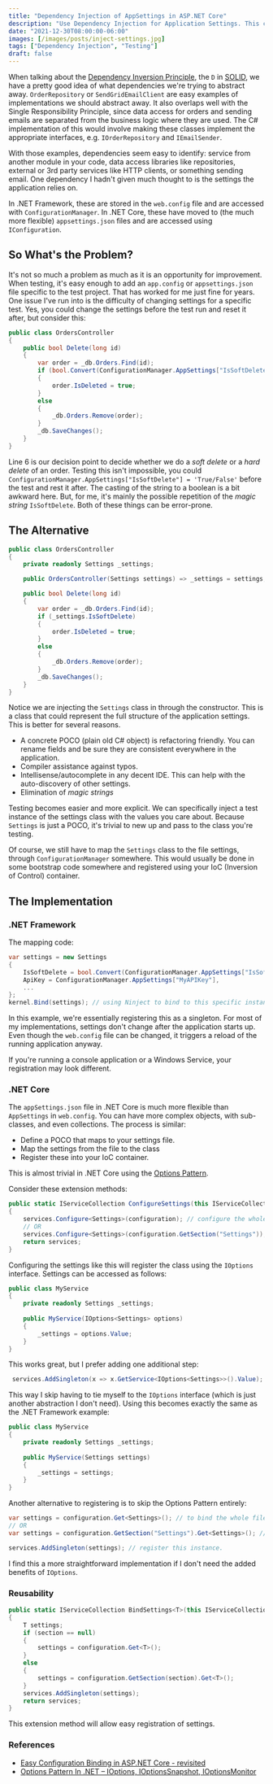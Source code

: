 ```yaml
---
title: "Dependency Injection of AppSettings in ASP.NET Core"
description: "Use Dependency Injection for Application Settings. This can be appSettings.json in ASP.NET Core or web.config settings in .NET Framework 4.X."
date: "2021-12-30T08:00:00-06:00"
images: [/images/posts/inject-settings.jpg]
tags: ["Dependency Injection", "Testing"]
draft: false
---
```

When talking about the [Dependency Inversion Principle](https://stackify.com/dependency-inversion-principle/), the `D` in [SOLID](https://simple.wikipedia.org/wiki/SOLID_(object-oriented_design)), we have a pretty good idea of what dependencies we're trying to abstract away. `OrderRepository` or `SendGridEmailClient` are easy examples of implementations we should abstract away. It also overlaps well with the Single Responsibility Principle, since data access for orders and sending emails are separated from the business logic where they are used. The C# implementation of this would involve making these classes implement the appropriate interfaces, e.g. `IOrderRepository` and `IEmailSender`.

With those examples, dependencies seem easy to identify: service from another module in your code, data access libraries like repositories, external or 3rd party services like HTTP clients, or something sending email. One dependency I hadn't given much thought to is the settings the application relies on.

In .NET Framework, these are stored in the `web.config` file and are accessed with `ConfigurationManager`. In .NET Core, these have moved to (the much more flexible) `appsettings.json` files and are accessed using `IConfiguration`.

## So What's the Problem?
It's not so much a problem as much as it is an opportunity for improvement. When testing, it's easy enough to add an `app.config` or `appsettings.json` file specific to the test project. That has worked for me just fine for years. One issue I've run into is the difficulty of changing settings for a specific test. Yes, you could change the settings before the test run and reset it after, but consider this:

```csharp {linenos=inline}
public class OrdersController
{
    public bool Delete(long id)
    {
        var order = _db.Orders.Find(id);
        if (bool.Convert(ConfigurationManager.AppSettings["IsSoftDelete"]))
        {
            order.IsDeleted = true;
        }
        else
        {
            _db.Orders.Remove(order);
        }
        _db.SaveChanges();
    }
}
```
Line 6 is our decision point to decide whether we do a *soft delete* or a *hard delete* of an order.
Testing this isn't impossible, you could `ConfigurationManager.AppSettings["IsSoftDelete"] = 'True/False'` before the test and rest it after. The casting of the string to a boolean is a bit awkward here. But, for me, it's mainly the possible repetition of the *magic string* `IsSoftDelete`. Both of these things can be error-prone.

## The Alternative

```csharp {linenos=inline}
public class OrdersController
{
    private readonly Settings _settings;

    public OrdersController(Settings settings) => _settings = settings;

    public bool Delete(long id)
    {
        var order = _db.Orders.Find(id);
        if (_settings.IsSoftDelete)
        {
            order.IsDeleted = true;
        }
        else
        {
            _db.Orders.Remove(order);
        }
        _db.SaveChanges();
    }
}
```
Notice we are injecting the `Settings` class in through the constructor. This is a class that could represent the full structure of the application settings. This is better for several reasons.

- A concrete POCO (plain old C# object) is refactoring friendly. You can rename fields and be sure they are consistent everywhere in the application.
- Compiler assistance against typos. 
- Intellisense/autocomplete in any decent IDE. This can help with the auto-discovery of other settings.
- Elimination of *magic strings*

Testing becomes easier and more explicit. We can specifically inject a test instance of the settings class with the values you care about. Because `Settings` is just a POCO, it's trivial to new up and pass to the class you're testing.

Of course, we still have to map the `Settings` class to the file settings, through `ConfigurationManager` somewhere. This would usually be done in some bootstrap code somewhere and registered using your IoC (Inversion of Control) container.

## The Implementation

### .NET Framework

The mapping code:

```c#
var settings = new Settings
{
    IsSoftDelete = bool.Convert(ConfigurationManager.AppSettings["IsSoftDelete"]),
    ApiKey = ConfigurationManager.AppSettings["MyAPIKey"],
    ...
};
kernel.Bind(settings); // using Ninject to bind to this specific instance of the class
```

In this example, we're essentially registering this as a singleton. For most of my implementations, settings don't change after the application starts up. Even though the `web.config` file can be changed, it triggers a reload of the running application anyway.

If you're running a console application or a Windows Service, your registration may look different.



### .NET Core

The `appSettings.json` file in .NET Core is much more flexible than `AppSettings` in `web.config`. You can have more complex objects, with sub-classes, and even collections. The process is similar:

- Define a POCO that maps to your settings file.
- Map the settings from the file to the class
- Register these into your IoC container.

This is almost trivial in .NET Core using the [Options Pattern](https://docs.microsoft.com/en-us/aspnet/core/fundamentals/configuration/options?view=aspnetcore-6.0). 

Consider these extension methods:

```c#
public static IServiceCollection ConfigureSettings(this IServiceCollection services, IConfiguration configuration) where T : class, new()
{
    services.Configure<Settings>(configuration); // configure the whole settings file
    // OR
    services.Configure<Settings>(configuration.GetSection("Settings")); // bind to a specific section of the settings file.
    return services;
}
```

 Configuring the settings like this will register the class using the `IOptions` interface. Settings can be accessed as follows:

```c#
public class MyService
{
    private readonly Settings _settings;
    
    public MyService(IOptions<Settings> options)
    {
        _settings = options.Value;
    }
}
```

This works great, but I prefer adding one additional step:

```c#
 services.AddSingleton(x => x.GetService<IOptions<Settings>>().Value);
```

This way I skip having to tie myself to the `IOptions` interface (which is just another abstraction I don't need). Using this becomes exactly the same as the .NET Framework example:

```c#
public class MyService
{
    private readonly Settings _settings;
    
    public MyService(Settings settings)
    {
        _settings = settings;
    }
}
```

Another alternative to registering is to skip the Options Pattern entirely:

```c#
var settings = configuration.Get<Settings>(); // to bind the whole file
// OR
var settings = configuration.GetSection("Settings").Get<Settings>(); // to bind to a section of the file

services.AddSingleton(settings); // register this instance.
```

I find this a more straightforward implementation if I don't need the added benefits of `IOptions`.

### Reusability

```c#
public static IServiceCollection BindSettings<T>(this IServiceCollection services, IConfiguration configuration, string section = null) where T : class, new()
{
    T settings;
    if (section == null)
    {
        settings = configuration.Get<T>();
    }
    else
    {
        settings = configuration.GetSection(section).Get<T>();
    }
    services.AddSingleton(settings);
    return services;
}
```

This extension method will allow easy registration of settings.

### References

- [Easy Configuration Binding in ASP.NET Core - revisited](https://weblog.west-wind.com/posts/2017/Dec/12/Easy-Configuration-Binding-in-ASPNET-Core-revisited)
- [Options Pattern In .NET – IOptions, IOptionsSnapshot, IOptionsMonitor](https://thecodeblogger.com/2021/04/21/options-pattern-in-net-ioptions-ioptionssnapshot-ioptionsmonitor/)